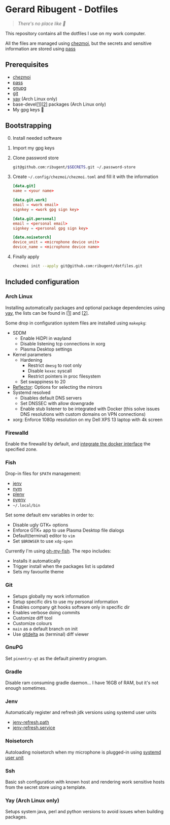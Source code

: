 # Gerard Ribugent - Dotfiles

>_There's no place like 🏡_

This repository contains all the dotfiles I use on my work computer.

All the files are managed using [chezmoi](https://www.chezmoi.io/), but the secrets and sensitive information are stored using [pass](https://www.passwordstore.org/)

## Prerequisites

- [chezmoi](https://www.chezmoi.io/)
- [pass](https://www.passwordstore.org/)
- [gnupg](https://gnupg.org/)
- [git](https://git-scm.com/)
- [yay](https://github.com/Jguer/yay) (Arch Linux only)
- base-devel[\[1\]](https://archlinux.org/groups/x86_64/base-devel/)[\[2\]](https://archlinux.org/groups/any/base-devel/) packages (Arch Linux only)
- My gpg keys 🙈

## Bootstrapping

0. Install needed software
1. Import my gpg keys
2. Clone password store

    ```sh
    git@github.com:ribugent/$SECRETS.git ~/.password-store
    ```

3. Create `~/.config/chezmoi/chezmoi.toml` and fill it with the information

    ```toml
    [data.git]
    name = <your name>

    [data.git.work]
    email = <work email>
    signkey = <work gpg sign key>

    [data.git.personal]
    email = <personal email>
    signkey = <personal gpg sign key>

    [date.noisetorch]
    device_unit = <microphone device unit>
    device_name = <microphone device name>
    ```

4. Finally apply

    ```sh
    chezmoi init --apply git@github.com:ribugent/dotfiles.git
    ```

## Included configuration

### Arch Linux

Installing automatically packages and optional package dependencies using [yay](https://github.com/Jguer/yay), the lists can be found in [\[1\]](https://github.com/ribugent/dotfiles/blob/main/archlinux/packages.txt) and [\[2\]](https://github.com/ribugent/dotfiles/blob/main/archlinux/packages-optional.txt).

Some drop in configuration system files are installed using `makepkg`:

- SDDM
  - Enable HiDPI in wayland
  - Disable listening tcp connections in xorg
  - Plasma Desktop settings
- Kernel parameters
  - Hardening
    - Restrict `dmesg` to root only
    - Disable `kexec` syscall
    - Restrict pointers in proc filesystem
  - Set swappiness to 20
- [Reflector](https://wiki.archlinux.org/title/reflector): Options for selecting the mirrors
- Systemd resolved
  - Disables default DNS servers
  - Set DNSSEC with allow downgrade
  - Enable stub listener to be integrated with Docker (this solve issues DNS resolutions with custom domains on VPN connections)
- xorg: Enforce 1080p resolution on my Dell XPS 13 laptop with 4k screen

### Firewalld

Enable the firewalld by default, and [integrate the docker interface](https://docs.docker.com/network/iptables/#integration-with-firewalld) the specified zone.

### Fish

Drop-in files for `$PATH` management:

- [jenv](https://www.jenv.be/)
- [nvm](https://github.com/nvm-sh/nvm)
- [plenv](https://github.com/tokuhirom/plenv)
- [pyenv](https://github.com/pyenv/pyenv)
- `~/.local/bin`

Set some default env variables in order to:

- Disable ugly GTK+ options
- Enforce GTK+ app to use Plasma Desktop file dialogs
- Default(terminal) editor to `vim`
- Set `$BROWSER` to use `xdg-open`

Currently I'm using [oh-my-fish](https://github.com/oh-my-fish/oh-my-fish). The repo includes:

- Installs it automatically
- Trigger install when the packages list is updated
- Sets my favourite theme


### Git

- Setups globally my work information
- Setup specific dirs to use my personal information
- Enables company git hooks software only in specific dir
- Enables verbose doing commits
- Customize diff tool
- Customize colours
- `main` as a default branch on init
- Use [gitdelta](https://github.com/dandavison/delta) as (terminal) diff viewer

### GnuPG

Set `pinentry-qt` as the default pinentry program.

### Gradle

Disable ram consuming gradle daemon... I have 16GB of RAM, but it's not enough sometimes.

### Jenv

Automatically register and refresh jdk versions using systemd user units

- [jenv-refresh.path](https://github.com/ribugent/dotfiles/blob/main/private_dot_config/systemd/user/jenv-refresh.path)
- [jenv-refresh.service](https://github.com/ribugent/dotfiles/blob/main/private_dot_config/systemd/user/jenv-refresh.service)

### Noisetorch

Autoloading noisetorch when my microphone is plugged-in using [systemd user unit](https://github.com/ribugent/dotfiles/blob/main/private_dot_config/systemd/user/noisetorch.service.tmpl)

### Ssh

Basic ssh configuration with known host and rendering work sensitive hosts from the secret store using a template.

### Yay (Arch Linux only)

Setups system java, perl and python versions to avoid issues when building packages.
